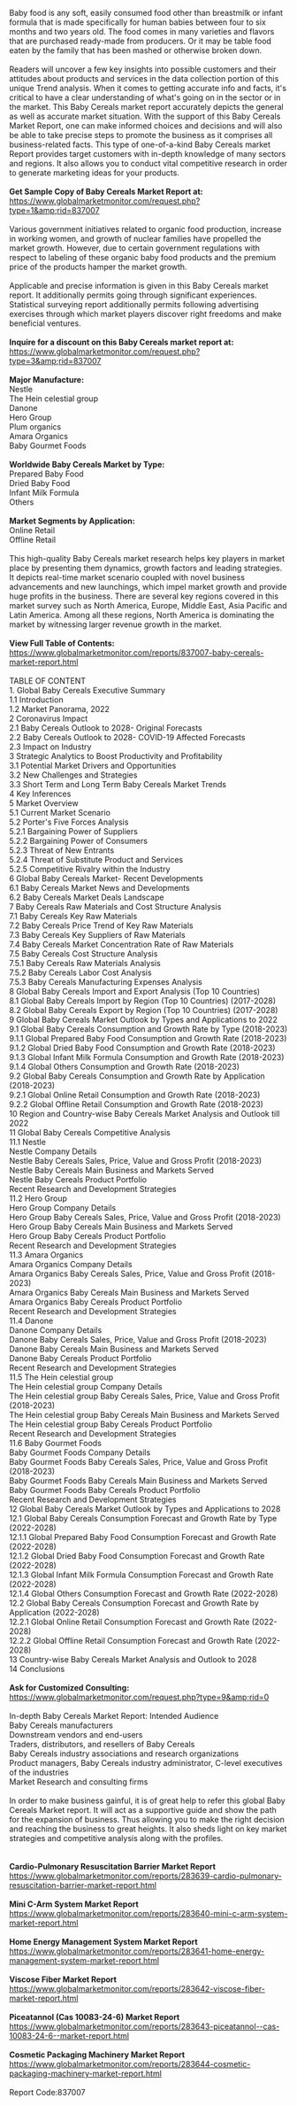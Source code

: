 Baby food is any soft, easily consumed food other than breastmilk or infant formula that is made specifically for human babies between four to six months and two years old. The food comes in many varieties and flavors that are purchased ready-made from producers. Or it may be table food eaten by the family that has been mashed or otherwise broken down.<br /><br />Readers will uncover a few key insights into possible customers and their attitudes about products and services in the data collection portion of this unique Trend analysis. When it comes to getting accurate info and facts, it's critical to have a clear understanding of what's going on in the sector or in the market. This Baby Cereals market report accurately depicts the general as well as accurate market situation. With the support of this Baby Cereals Market Report, one can make informed choices and decisions and will also be able to take precise steps to promote the business as it comprises all business-related facts. This type of one-of-a-kind Baby Cereals market Report provides target customers with in-depth knowledge of many sectors and regions. It also allows you to conduct vital competitive research in order to generate marketing ideas for your products.<br /><br /><strong>Get Sample Copy of Baby Cereals Market Report at:</strong><br /><a href="https://www.globalmarketmonitor.com/request.php?type=1&amp;rid=837007">https://www.globalmarketmonitor.com/request.php?type=1&amp;rid=837007</a><br /><br />Various government initiatives related to organic food production, increase in working women, and growth of nuclear families have propelled the market growth. However, due to certain government regulations with respect to labeling of these organic baby food products and the premium price of the products hamper the market growth.<br /><br />Applicable and precise information is given in this Baby Cereals market report. It additionally permits going through significant experiences. Statistical surveying report additionally permits following advertising exercises through which market players discover right freedoms and make beneficial ventures.<br /><br /><strong>Inquire for a discount on this Baby Cereals market report at:</strong><br /><a href="https://www.globalmarketmonitor.com/request.php?type=3&amp;rid=837007">https://www.globalmarketmonitor.com/request.php?type=3&amp;rid=837007</a><br /><br /><strong>Major Manufacture:</strong><br /> Nestle <br />The Hein celestial group <br />Danone <br />Hero Group <br />Plum organics <br />Amara Organics <br />Baby Gourmet Foods <br /><br /><strong>Worldwide Baby Cereals Market by Type:</strong><br />Prepared Baby Food <br />Dried Baby Food <br />Infant Milk Formula <br />Others <br /><br /><strong>Market Segments by Application:</strong><br />Online Retail <br />Offline Retail <br /><br />This high-quality Baby Cereals market research helps key players in market place by presenting them dynamics, growth factors and leading strategies. It depicts real-time market scenario coupled with novel business advancements and new launchings, which impel market growth and provide huge profits in the business. There are several key regions covered in this market survey such as North America, Europe, Middle East, Asia Pacific and Latin America. Among all these regions, North America is dominating the market by witnessing larger revenue growth in the market.  <br /><br /><strong>View Full Table of Contents:</strong><br /><a href="https://www.globalmarketmonitor.com/reports/837007-baby-cereals-market-report.html">https://www.globalmarketmonitor.com/reports/837007-baby-cereals-market-report.html</a><br /><br />TABLE OF CONTENT<br />1. Global Baby Cereals Executive Summary<br />1.1 Introduction<br />1.2 Market Panorama, 2022<br />2 Coronavirus Impact<br />2.1 Baby Cereals Outlook to 2028- Original Forecasts<br />2.2 Baby Cereals Outlook to 2028- COVID-19 Affected Forecasts<br />2.3 Impact on Industry<br />3 Strategic Analytics to Boost Productivity and Profitability<br />3.1 Potential Market Drivers and Opportunities<br />3.2 New Challenges and Strategies<br />3.3 Short Term and Long Term Baby Cereals Market Trends<br />4 Key Inferences<br />5 Market Overview<br />5.1 Current Market Scenario<br />5.2 Porter's Five Forces Analysis<br />5.2.1 Bargaining Power of Suppliers<br />5.2.2 Bargaining Power of Consumers<br />5.2.3 Threat of New Entrants<br />5.2.4 Threat of Substitute Product and Services<br />5.2.5 Competitive Rivalry within the Industry<br />6 Global Baby Cereals Market- Recent Developments<br />6.1 Baby Cereals Market News and Developments<br />6.2 Baby Cereals Market Deals Landscape<br />7 Baby Cereals Raw Materials and Cost Structure Analysis<br />7.1 Baby Cereals Key Raw Materials<br />7.2 Baby Cereals Price Trend of Key Raw Materials<br />7.3 Baby Cereals Key Suppliers of Raw Materials<br />7.4 Baby Cereals Market Concentration Rate of Raw Materials<br />7.5 Baby Cereals Cost Structure Analysis<br />7.5.1 Baby Cereals Raw Materials Analysis<br />7.5.2 Baby Cereals Labor Cost Analysis<br />7.5.3 Baby Cereals Manufacturing Expenses Analysis<br />8 Global Baby Cereals Import and Export Analysis (Top 10 Countries)<br />8.1 Global Baby Cereals Import by Region (Top 10 Countries) (2017-2028)<br />8.2 Global Baby Cereals Export by Region (Top 10 Countries) (2017-2028)<br />9 Global Baby Cereals Market Outlook by Types and Applications to 2022<br />9.1 Global Baby Cereals Consumption and Growth Rate by Type (2018-2023)<br />9.1.1 Global Prepared Baby Food Consumption and Growth Rate (2018-2023)<br />9.1.2 Global Dried Baby Food Consumption and Growth Rate (2018-2023)<br />9.1.3 Global Infant Milk Formula Consumption and Growth Rate (2018-2023)<br />9.1.4 Global Others Consumption and Growth Rate (2018-2023)<br />9.2 Global Baby Cereals Consumption and Growth Rate by Application (2018-2023)<br />9.2.1  Global Online Retail Consumption and Growth Rate (2018-2023)<br />9.2.2  Global Offline Retail Consumption and Growth Rate (2018-2023)<br />10 Region and Country-wise Baby Cereals Market Analysis and Outlook till 2022<br />11 Global Baby Cereals Competitive Analysis<br />11.1 Nestle<br />Nestle Company Details<br />Nestle Baby Cereals Sales, Price, Value and Gross Profit (2018-2023)<br />Nestle Baby Cereals Main Business and Markets Served<br />Nestle Baby Cereals Product Portfolio<br />Recent Research and Development Strategies<br />11.2 Hero Group<br />Hero Group Company Details<br />Hero Group Baby Cereals Sales, Price, Value and Gross Profit (2018-2023)<br />Hero Group Baby Cereals Main Business and Markets Served<br />Hero Group Baby Cereals Product Portfolio<br />Recent Research and Development Strategies<br />11.3 Amara Organics<br />Amara Organics Company Details<br />Amara Organics Baby Cereals Sales, Price, Value and Gross Profit (2018-2023)<br />Amara Organics Baby Cereals Main Business and Markets Served<br />Amara Organics Baby Cereals Product Portfolio<br />Recent Research and Development Strategies<br />11.4 Danone<br />Danone Company Details<br />Danone Baby Cereals Sales, Price, Value and Gross Profit (2018-2023)<br />Danone Baby Cereals Main Business and Markets Served<br />Danone Baby Cereals Product Portfolio<br />Recent Research and Development Strategies<br />11.5 The Hein celestial group<br />The Hein celestial group Company Details<br />The Hein celestial group Baby Cereals Sales, Price, Value and Gross Profit (2018-2023)<br />The Hein celestial group Baby Cereals Main Business and Markets Served<br />The Hein celestial group Baby Cereals Product Portfolio<br />Recent Research and Development Strategies<br />11.6 Baby Gourmet Foods<br />Baby Gourmet Foods Company Details<br />Baby Gourmet Foods Baby Cereals Sales, Price, Value and Gross Profit (2018-2023)<br />Baby Gourmet Foods Baby Cereals Main Business and Markets Served<br />Baby Gourmet Foods Baby Cereals Product Portfolio<br />Recent Research and Development Strategies<br />12 Global Baby Cereals Market Outlook by Types and Applications to 2028<br />12.1 Global Baby Cereals Consumption Forecast and Growth Rate by Type (2022-2028)<br />12.1.1 Global Prepared Baby Food Consumption Forecast and Growth Rate (2022-2028)<br />12.1.2 Global Dried Baby Food Consumption Forecast and Growth Rate (2022-2028)<br />12.1.3 Global Infant Milk Formula Consumption Forecast and Growth Rate (2022-2028)<br />12.1.4 Global Others Consumption Forecast and Growth Rate (2022-2028)<br />12.2 Global Baby Cereals Consumption Forecast and Growth Rate by Application (2022-2028)<br />12.2.1 Global Online Retail Consumption Forecast and Growth Rate (2022-2028)<br />12.2.2 Global Offline Retail Consumption Forecast and Growth Rate (2022-2028)<br />13 Country-wise Baby Cereals Market Analysis and Outlook to 2028<br />14 Conclusions<br /><br /><strong>Ask for Customized Consulting:</strong><br /><a href="https://www.globalmarketmonitor.com/request.php?type=9&amp;rid=0">https://www.globalmarketmonitor.com/request.php?type=9&amp;rid=0</a><br /><br />In-depth Baby Cereals Market Report: Intended Audience<br />Baby Cereals manufacturers<br />Downstream vendors and end-users<br />Traders, distributors, and resellers of Baby Cereals<br />Baby Cereals industry associations and research organizations<br />Product managers, Baby Cereals industry administrator, C-level executives of the industries<br />Market Research and consulting firms<br /><br />In order to make business gainful, it is of great help to refer this global Baby Cereals Market report. It will act as a supportive guide and show the path for the expansion of business. Thus allowing you to make the right decision and reaching the business to great heights. It also sheds light on key market strategies and competitive analysis along with the profiles. <br /><br /><strong><br /></strong><strong>Cardio-Pulmonary Resuscitation Barrier Market Report</strong><br /><a href="https://www.globalmarketmonitor.com/reports/283639-cardio-pulmonary-resuscitation-barrier-market-report.html">https://www.globalmarketmonitor.com/reports/283639-cardio-pulmonary-resuscitation-barrier-market-report.html</a><br /><br /><strong>Mini C-Arm System Market Report</strong><br /><a href="https://www.globalmarketmonitor.com/reports/283640-mini-c-arm-system-market-report.html">https://www.globalmarketmonitor.com/reports/283640-mini-c-arm-system-market-report.html</a><br /><br /><strong>Home Energy Management System Market Report</strong><br /><a href="https://www.globalmarketmonitor.com/reports/283641-home-energy-management-system-market-report.html">https://www.globalmarketmonitor.com/reports/283641-home-energy-management-system-market-report.html</a><br /><br /><strong>Viscose Fiber Market Report</strong><br /><a href="https://www.globalmarketmonitor.com/reports/283642-viscose-fiber-market-report.html">https://www.globalmarketmonitor.com/reports/283642-viscose-fiber-market-report.html</a><br /><br /><strong>Piceatannol (Cas 10083-24-6) Market Report</strong><br /><a href="https://www.globalmarketmonitor.com/reports/283643-piceatannol--cas-10083-24-6--market-report.html">https://www.globalmarketmonitor.com/reports/283643-piceatannol--cas-10083-24-6--market-report.html</a><br /><br /><strong>Cosmetic Packaging Machinery Market Report</strong><br /><a href="https://www.globalmarketmonitor.com/reports/283644-cosmetic-packaging-machinery-market-report.html">https://www.globalmarketmonitor.com/reports/283644-cosmetic-packaging-machinery-market-report.html</a><br /><br />Report Code:837007</p>
